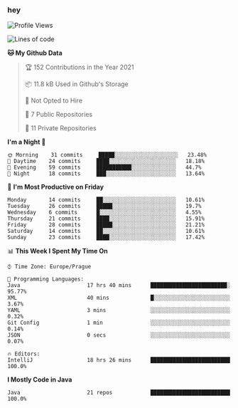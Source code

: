 ### hey

<!--START_SECTION:waka-->
![Profile Views](http://img.shields.io/badge/Profile%20Views-12-blue)

![Lines of code](https://img.shields.io/badge/From%20Hello%20World%20I%27ve%20Written-48075%20lines%20of%20code-blue)

**🐱 My Github Data** 

> 🏆 152 Contributions in the Year 2021
 > 
> 📦 11.8 kB Used in Github's Storage 
 > 
> 🚫 Not Opted to Hire
 > 
> 📜 7 Public Repositories 
 > 
> 🔑 11 Private Repositories  
 > 
**I'm a Night 🦉** 

```text
🌞 Morning    31 commits     █████░░░░░░░░░░░░░░░░░░░░   23.48% 
🌆 Daytime    24 commits     ████░░░░░░░░░░░░░░░░░░░░░   18.18% 
🌃 Evening    59 commits     ███████████░░░░░░░░░░░░░░   44.7% 
🌙 Night      18 commits     ███░░░░░░░░░░░░░░░░░░░░░░   13.64%

```
📅 **I'm Most Productive on Friday** 

```text
Monday       14 commits     ██░░░░░░░░░░░░░░░░░░░░░░░   10.61% 
Tuesday      26 commits     █████░░░░░░░░░░░░░░░░░░░░   19.7% 
Wednesday    6 commits      █░░░░░░░░░░░░░░░░░░░░░░░░   4.55% 
Thursday     21 commits     ████░░░░░░░░░░░░░░░░░░░░░   15.91% 
Friday       28 commits     █████░░░░░░░░░░░░░░░░░░░░   21.21% 
Saturday     14 commits     ██░░░░░░░░░░░░░░░░░░░░░░░   10.61% 
Sunday       23 commits     ████░░░░░░░░░░░░░░░░░░░░░   17.42%

```


📊 **This Week I Spent My Time On** 

```text
⌚︎ Time Zone: Europe/Prague

💬 Programming Languages: 
Java                     17 hrs 40 mins      ████████████████████████░   95.77% 
XML                      40 mins             █░░░░░░░░░░░░░░░░░░░░░░░░   3.67% 
YAML                     3 mins              ░░░░░░░░░░░░░░░░░░░░░░░░░   0.32% 
Git Config               1 min               ░░░░░░░░░░░░░░░░░░░░░░░░░   0.14% 
JSON                     0 secs              ░░░░░░░░░░░░░░░░░░░░░░░░░   0.07%

🔥 Editors: 
IntelliJ                 18 hrs 26 mins      █████████████████████████   100.0%

```

**I Mostly Code in Java** 

```text
Java                     21 repos            █████████████████████████   100.0%

```



<!--END_SECTION:waka-->

